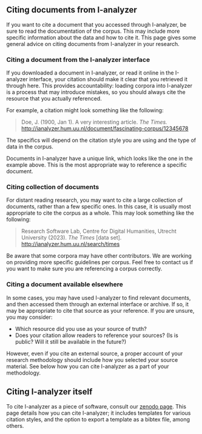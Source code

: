 ## Citing documents from I-analyzer

If you want to cite a document that you accessed through I-analyzer, be sure to read the documentation of the corpus. This may include more specific information about the data and how to cite it. This page gives some general advice on citing documents from I-analyzer in your research.

### Citing a document from the I-analyzer interface

If you downloaded a document in I-analyzer, or read it online in the I-analyzer interface, your citation should make it clear that you retrieved it through here. This provides accountability: loading corpora into I-analyzer is a process that may introduce mistakes, so you should always cite the resource that you actually referenced.

For example, a citation might look something like the following:

> Doe, J. (1900, Jan 1). A very interesting article. *The Times.* http://ianalyzer.hum.uu.nl/document/fascinating-corpus/12345678

The specifics will depend on the citation style you are using and the type of data in the corpus.

Documents in I-analyzer have a unique link, which looks like the one in the example above. This is the most appropriate way to reference a specific document.

### Citing collection of documents

For distant reading research, you may want to cite a large collection of documents, rather than a few specific ones. In this case, it is usually most appropriate to cite the corpus as a whole. This may look something like the following:

> Research Software Lab, Centre for Digital Humanities, Utrecht University (2023). *The Times* [data set]. http://ianalyzer.hum.uu.nl/search/times

Be aware that some corpora may have other contributors. We are working on providing more specific guidelines per corpus. Feel free to contact us if you want to make sure you are referencing a corpus correctly.

### Citing a document available elsewhere

In some cases, you may have used I-analyzer to find relevant documents, and then accessed them through an external interface or archive. If so, it may be appropriate to cite that source as your reference. If you are unsure, you may consider:

- Which resource did you use as your source of truth?
- Does your citation allow readers to reference your sources? (Is is public? Will it still be available in the future?)

However, even if you cite an external source, a proper account of your research methodology should include how you selected your source material. See below how you can cite I-analyzer as a part of your methodology.

## Citing I-analyzer itself

To cite I-analyzer as a piece of software, consult our [zenodo page](https://zenodo.org/record/8091461). This page details how you can cite I-analyzer; it includes templates for various citation styles, and the option to export a template as a bibtex file, among others.
